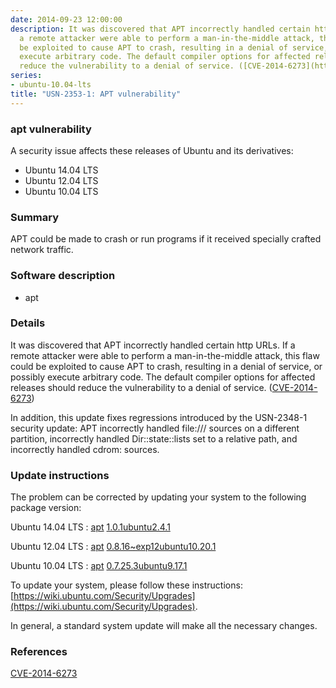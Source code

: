 ```yaml
---
date: 2014-09-23 12:00:00
description: It was discovered that APT incorrectly handled certain http URLs. If
  a remote attacker were able to perform a man-in-the-middle attack, this flaw could
  be exploited to cause APT to crash, resulting in a denial of service, or possibly
  execute arbitrary code. The default compiler options for affected releases should
  reduce the vulnerability to a denial of service. ([CVE-2014-6273](http://people.ubuntu.com/~ubuntu-security/cve/CVE-2014-6273))
series:
- ubuntu-10.04-lts
title: "USN-2353-1: APT vulnerability"
---
```


### apt vulnerability

A security issue affects these releases of Ubuntu and its derivatives:

* Ubuntu 14.04 LTS
* Ubuntu 12.04 LTS
* Ubuntu 10.04 LTS

### Summary

APT could be made to crash or run programs if it received specially crafted network traffic.

### Software description

* apt 

### Details

It was discovered that APT incorrectly handled certain http URLs. If a remote attacker were able to perform a man-in-the-middle attack, this flaw could be exploited to cause APT to crash, resulting in a denial of service, or possibly execute arbitrary code. The default compiler options for affected releases should reduce the vulnerability to a denial of service. ([CVE-2014-6273](http://people.ubuntu.com/~ubuntu-security/cve/CVE-2014-6273))

In addition, this update fixes regressions introduced by the USN-2348-1 security update: APT incorrectly handled file:/// sources on a different partition, incorrectly handled Dir::state::lists set to a relative path, and incorrectly handled cdrom: sources. 

### Update instructions

The problem can be corrected by updating your system to the following package version:

Ubuntu 14.04 LTS
 : [apt](https://launchpad.net/ubuntu/+source/apt) <span> [1.0.1ubuntu2.4.1](https://launchpad.net/ubuntu/+source/apt/1.0.1ubuntu2.4.1) </span> 

Ubuntu 12.04 LTS
 : [apt](https://launchpad.net/ubuntu/+source/apt) <span> [0.8.16~exp12ubuntu10.20.1](https://launchpad.net/ubuntu/+source/apt/0.8.16~exp12ubuntu10.20.1) </span> 

Ubuntu 10.04 LTS
 : [apt](https://launchpad.net/ubuntu/+source/apt) <span> [0.7.25.3ubuntu9.17.1](https://launchpad.net/ubuntu/+source/apt/0.7.25.3ubuntu9.17.1) </span> 

To update your system, please follow these instructions: [https://wiki.ubuntu.com/Security/Upgrades](https://wiki.ubuntu.com/Security/Upgrades).

In general, a standard system update will make all the necessary changes. 

### References

 [CVE-2014-6273](http://people.ubuntu.com/~ubuntu-security/cve/CVE-2014-6273)
